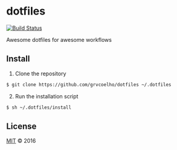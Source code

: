 # dotfiles
[![Build Status](https://travis-ci.org/grvcoelho/dotfiles.svg?branch=master)](https://travis-ci.org/grvcoelho/dotfiles)

Awesome dotfiles for awesome workflows

## Install

1. Clone the repository

```sh
$ git clone https://github.com/grvcoelho/dotfiles ~/.dotfiles
```

2. Run the installation script

```sh
$ sh ~/.dotfiles/install
```

## License
[MIT](https://github.com/grvcoelho/dotfiles/blob/master/LICENSE) &copy; 2016

